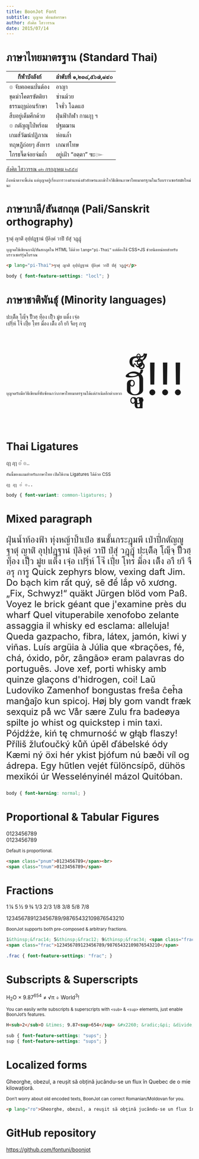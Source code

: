 ```yaml
---
title: BoonJot Font
subtitle: บุญจด ฟอนต์หรรษา
author: สังศิต ไสววรรณ
date: 2015/07/14
---
```


# ภาษาไทยมาตรฐาน (Standard Thai)

<div class="thai-pangram poem">

กีฬาบังลังก์  | ลำดับที่ ๑,๒๓๔,๕๖๗,๘๙๐
---------------------- | -------------------------
๏ จับฅอคนบั่นต้อง   | อาญา
ขุดฆ่าโคตรฃัตติยา     | ซ่านม้วย
ธรรมฤๅผ่อนรักษา     | ใจชั่ว โฉดแฮ
สืบอยู่เต็มศึกด้วย      | ฝุ่นฟ้ากีฬา กามฦๅ ฯ
๏ กตัญญูไป่พร้อม    | ปฐมฌาน
เกมส๎วัฒน์ปฏิภาณ     | ห่อนล้ำ
ทฤษฎีถ่อยๆ สังหาร   | เกณฑ์โทษ
โกรธจี๊ดจ๋อยจ่มถ้ำ      | อยู่เฝ้า “อตฺตา” ๚ะ๛

[สังศิต ไสววรรณ ๑๒ กรกฎาคม ๒๕๕๘](https://fontuni.com/articles/2015-07-12-thai-poetgram.html)
</div>

<small>ถึงหน้าตาจะขี้เล่น แต่บุญจดรู้เรื่องการวางตำแหน่งตัวอักษรและเข้าใจวิธีเขียนภาษาไทยมาตรฐานในเว็บบราวเซอร์สมัยใหม่นะ</small>

# ภาษาบาลี/สันสกฤต (Pali/Sanskrit orthography)

<p lang="pi-Thai">ฐาตุํ ญาติํ อุปฺปฏฺฐานํ ปุํลิงฺคํ วาปิํ ปํสุํ วฏฺฏุํ</p>

<small>บุญจดใช้เขียนบาลี/สันสกฤตใน HTML ได้ด้วย `lang="pi-Thai"` แต่ต้องใช้ CSS+JS ช่วยนิดหน่อยสำหรับบราวเซอร์รุ่นโบราณ</small>

~~~html
<p lang="pi-Thai">ฐาตุํ ญาติํ อุปฺปฏฺฐานํ ปุํลิงฺคํ วาปิํ ปํสุํ วฏฺฏุํ</p>
~~~

~~~css
body { font-feature-settings: "locl"; }
~~~

# ภาษาชาติพันธุ์ (Minority languages)

ปะเฺติ็ลฺ โฺญฺ็จฺ ปั็วฮฺ ทฺ็อง เปฺิ็ว มูํย แต็่ง เจฺํอ  
เปรฺิ่ห์ โจ๊่ เปฺี่ย โฺทร ม็่อง เติ็ง อาื ยาึ จือรฺุ การฺู

<small>บุญจดรับมือวิธีเขียนที่ซับซ้อนกว่าภาษาไทยมาตรฐานได้แต่กำเนิดอีกต่างหาก <span style="font-size:120px;line-height:2.1em;">ฮฺูุ็ํ้!!!</span></small>

# Thai Ligatures

ฤๅ ฦๅ ๏่่ ๏..

<small>อันนี้ของแถมสำหรับภาษาไทย เปิดใช้งาน Ligatures ได้ด้วย CSS</small>

~~~
ฤๅ ฦๅ ๏่่ ๏..
~~~

~~~css
body { font-variant: common-ligatures; }
~~~

# Mixed paragraph

<p style="font-size:24px; text-align:left;">
ฝุ่นน้ำท้องฟ้า ทุ่งหญ้าป้ำเป๋อ ชนชั้นกระฎุมพี เป่าปี่กตัญญู <span lang="pi-Thai">ฐาตุํ ญาติํ อุปฺปฏฺฐานํ ปุํลิงฺคํ วาปิํ ปํสุํ วฏฺฏุํ</span> ปะเฺติ็ลฺ โฺญฺ็จฺ ปั็วฮฺ ทฺ็อง เปฺิ็ว มูํย แต็่ง เจฺํอ เปรฺิ่ห์ โจ๊่ เปฺี่ย โฺทร ม็่อง เติ็ง อาื ยาึ จือรฺุ การฺู Quick zephyrs blow, vexing daft Jim. Do bạch kim rất quý, sẽ để lắp vô xương. „Fix, Schwyz!“ quäkt Jürgen blöd vom Paß. Voyez le brick géant que j'examine près du wharf Quel vituperabile xenofobo zelante assaggia il whisky ed esclama: alleluja! Queda gazpacho, fibra, látex, jamón, kiwi y viñas. Luís argüia à Júlia que «brações, fé, chá, óxido, pôr, zângão» eram palavras do português. Jove xef, porti whisky amb quinze glaçons d'hidrogen, coi! Laŭ Ludoviko Zamenhof bongustas freŝa ĉeĥa manĝaĵo kun spicoj. Høj bly gom vandt fræk sexquiz på wc Vår sære Zulu fra badeøya spilte jo whist og quickstep i min taxi. Pójdźże, kiń tę chmurność w głąb flaszy! Příliš žluťoučký kůň úpěl ďábelské ódy Kæmi ný öxi hér ykist þjófum nú bæði víl og ádrepa. Egy hűtlen vejét fülöncsípő, dühös mexikói úr Wesselényinél mázol Quitóban.
</p>

~~~css
body { font-kerning: normal; }
~~~

# Proportional & Tabular Figures

<span class="pnum">0123456789</span><br>
<span class="tnum">0123456789</span>

<small>Default is proportional.</small>

~~~html
<span class="pnum">0123456789</span><br>
<span class="tnum">0123456789</span>
~~~

# Fractions

1&thinsp;&frac14; 5&thinsp;&frac12; 9&thinsp;&frac34; <span class="frac">1/3 2/3 1/8 3/8 5/8 7/8</span>

<p class="frac">
  123456789123456789/98765432109876543210
</p>

<small>BoonJot supports both pre-composed & arbitrary fractions.</small>

~~~html
1&thinsp;&frac14; 5&thinsp;&frac12; 9&thinsp;&frac34; <span class="frac">1/3 2/3 1/8 3/8 5/8 7/8</span>
<span class="frac">123456789123456789/98765432109876543210</span>
~~~

~~~css
.frac { font-feature-settings: "frac"; }
~~~

# Subscripts & Superscripts

H<sub>2</sub>O &times; 9.87<sup>654</sup> &#x2260; &radic;&pi; &divide; World<sup>3</sup>!

<small>You can easily write subscripts & superscripts with `<sub>` & `<sup>` elements, just enable BoonJot&rsquo;s features.</small>

~~~html
H<sub>2</sub>O &times; 9.87<sup>654</sup> &#x2260; &radic;&pi; &divide; World<sup>3</sup>!
~~~

~~~css
sub { font-feature-settings: "sups"; }
sup { font-feature-settings: "sups"; }
~~~

# Localized forms

<p lang="ro">Gheorghe, obezul, a reuşit să obţină jucându-se un flux în Quebec de o mie kilowaţioră.</p>

<small>Don&rsquo;t worry about old encoded texts, BoonJot can correct Romanian/Moldovan for you.</small>

~~~html
<p lang="ro">Gheorghe, obezul, a reuşit să obţină jucându-se un flux în Quebec de o mie kilowaţioră.</p>
~~~

# GitHub repository

<https://github.com/fontuni/boonjot>
